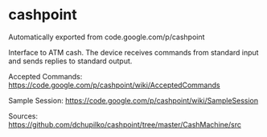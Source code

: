 # cashpoint
Automatically exported from code.google.com/p/cashpoint

Interface to ATM cash. The device receives commands from standard input and sends replies to standard output.

Accepted Commands: https://code.google.com/p/cashpoint/wiki/AcceptedCommands

Sample Session: https://code.google.com/p/cashpoint/wiki/SampleSession

Sources: https://github.com/dchupilko/cashpoint/tree/master/CashMachine/src
